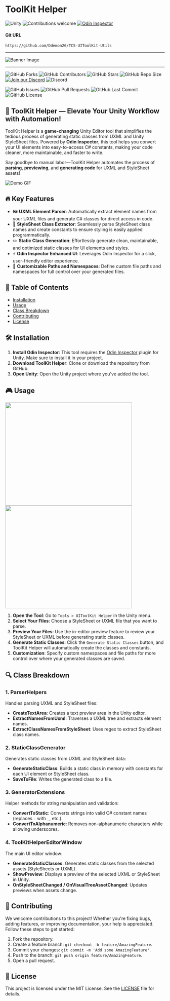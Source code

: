 # ToolKit Helper

![Unity](https://img.shields.io/badge/Unity-2022.3+-black.svg?style=for-the-badge&logo=unity)
![Contributions welcome](https://img.shields.io/badge/Contributions-Welcome-brightgreen.svg?style=for-the-badge)
[![Odin Inspector](https://img.shields.io/badge/Odin_Inspector-Required-blue?style=for-the-badge)](https://odininspector.com/)

#### Git URL

```
https://github.com/Ddemon26/TCS-UIToolKit-Utils
```

***
![Banner Image](https://via.placeholder.com/1000x300.png?text=assets+Enum+Library+Editor+for+Unity)
***

![GitHub Forks](https://img.shields.io/github/forks/Ddemon26/TCS-UIToolKit-Utils)
![GitHub Contributors](https://img.shields.io/github/contributors/Ddemon26/TCS-UIToolKit-Utils)
![GitHub Stars](https://img.shields.io/github/stars/Ddemon26/TCS-UIToolKit-Utils)
![GitHub Repo Size](https://img.shields.io/github/repo-size/Ddemon26/TCS-UIToolKit-Utils)
[![Join our Discord](https://img.shields.io/badge/Discord-Join%20Us-7289DA?logo=discord&logoColor=white)](https://discord.gg/knwtcq3N2a)
![Discord](https://img.shields.io/discord/1047781241010794506)

![GitHub Issues](https://img.shields.io/github/issues/Ddemon26/TCS-UIToolKit-Utils)
![GitHub Pull Requests](https://img.shields.io/github/issues-pr/Ddemon26/TCS-UIToolKit-Utils)
![GitHub Last Commit](https://img.shields.io/github/last-commit/Ddemon26/TCS-UIToolKit-Utils)
![GitHub License](https://img.shields.io/github/license/Ddemon26/TCS-UIToolKit-Utils)


## 🚀 **ToolKit Helper** — Elevate Your Unity Workflow with Automation!

ToolKit Helper is a **game-changing** Unity Editor tool that simplifies the tedious process of generating static classes from UXML and Unity StyleSheet files. Powered by **Odin Inspector**, this tool helps you convert your UI elements into easy-to-access C# constants, making your code cleaner, more maintainable, and faster to write.

Say goodbye to manual labor—ToolKit Helper automates the process of **parsing**, **previewing**, and **generating code** for UXML and StyleSheet assets!

![Demo GIF](https://media.giphy.com/media/l4Ep6KDbnTvdhGMP6/giphy.gif)

## 🔥 **Key Features**
- 🖼️ **UXML Element Parser**: Automatically extract element names from your UXML files and generate C# classes for direct access in code.
- 🔧 **StyleSheet Class Extractor**: Seamlessly parse StyleSheet class names and create constants to ensure styling is easily applied programmatically.
- ✏️ **Static Class Generation**: Effortlessly generate clean, maintainable, and optimized static classes for UI elements and styles.
- ⚡ **Odin Inspector Enhanced UI**: Leverages Odin Inspector for a slick, user-friendly editor experience.
- 📂 **Customizable Paths and Namespaces**: Define custom file paths and namespaces for full control over your generated files.

## 📜 **Table of Contents**
- [Installation](#installation)
- [Usage](#usage)
- [Class Breakdown](#class-breakdown)
- [Contributing](#contributing)
- [License](#license)

## 🛠️ **Installation**
1. **Install Odin Inspector**: This tool requires the [Odin Inspector](https://odininspector.com/) plugin for Unity. Make sure to install it in your project.
2. **Download ToolKit Helper**: Clone or download the repository from GitHub.
3. **Open Unity**: Open the Unity project where you've added the tool.

## 🎮 **Usage**

 <img src="https://github.com/user-attachments/assets/a02015f7-ace6-40e5-86ed-c915790b9437" width="400" height="325">
 <img src="https://github.com/user-attachments/assets/962d3115-d067-4ba2-8eda-0d8a3bb187e7" width="400" height="325">

 
1. **Open the Tool**: Go to `Tools > UIToolKit Helper` in the Unity menu.
2. **Select Your Files**: Choose a StyleSheet or UXML file that you want to parse.
3. **Preview Your Files**: Use the in-editor preview feature to review your StyleSheet or UXML before generating static classes.
4. **Generate Static Classes**: Click the `Generate Static Classes` button, and ToolKit Helper will automatically create the classes and constants.
5. **Customization**: Specify custom namespaces and file paths for more control over where your generated classes are saved.

## 🔍 **Class Breakdown**

### 1. **ParserHelpers**
Handles parsing UXML and StyleSheet files:
- **CreateTextArea**: Creates a text preview area in the Unity editor.
- **ExtractNamesFromUxml**: Traverses a UXML tree and extracts element names.
- **ExtractClassNamesFromStyleSheet**: Uses regex to extract StyleSheet class names.

### 2. **StaticClassGenerator**
Generates static classes from UXML and StyleSheet data:
- **GenerateStaticClass**: Builds a static class in memory with constants for each UI element or StyleSheet class.
- **SaveToFile**: Writes the generated class to a file.

### 3. **GeneratorExtensions**
Helper methods for string manipulation and validation:
- **ConvertToStatic**: Converts strings into valid C# constant names (replaces `-` with `_`, etc.).
- **ConvertToAlphanumeric**: Removes non-alphanumeric characters while allowing underscores.

### 4. **ToolKitHelperEditorWindow**
The main UI editor window:
- **GenerateStaticClasses**: Generates static classes from the selected assets (StyleSheets or UXML).
- **ShowPreview**: Displays a preview of the selected UXML or StyleSheet in Unity.
- **OnStyleSheetChanged / OnVisualTreeAssetChanged**: Updates previews when assets change.

## 🤝 **Contributing**
We welcome contributions to this project! Whether you're fixing bugs, adding features, or improving documentation, your help is appreciated. Follow these steps to get started:
1. Fork the repository.
2. Create a feature branch: `git checkout -b feature/AmazingFeature`.
3. Commit your changes: `git commit -m 'Add some AmazingFeature'`.
4. Push to the branch: `git push origin feature/AmazingFeature`.
5. Open a pull request.

## 📜 **License**
This project is licensed under the MIT License. See the [LICENSE](LICENSE) file for details.
